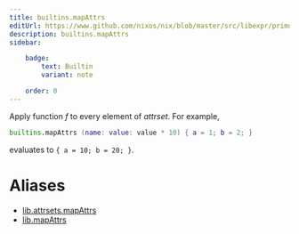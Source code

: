 ```yaml
---
title: builtins.mapAttrs
editUrl: https://www.github.com/nixos/nix/blob/master/src/libexpr/primops.cc
description: builtins.mapAttrs
sidebar:

    badge:
        text: Builtin
        variant: note

    order: 0
---
```


Apply function *f* to every element of *attrset*. For example,

```nix
builtins.mapAttrs (name: value: value * 10) { a = 1; b = 2; }
```

evaluates to `{ a = 10; b = 20; }`.


# Aliases

- [lib.attrsets.mapAttrs](/reference/libattrsets.mapAttrs)
- [lib.mapAttrs](/reference/libmapAttrs)



